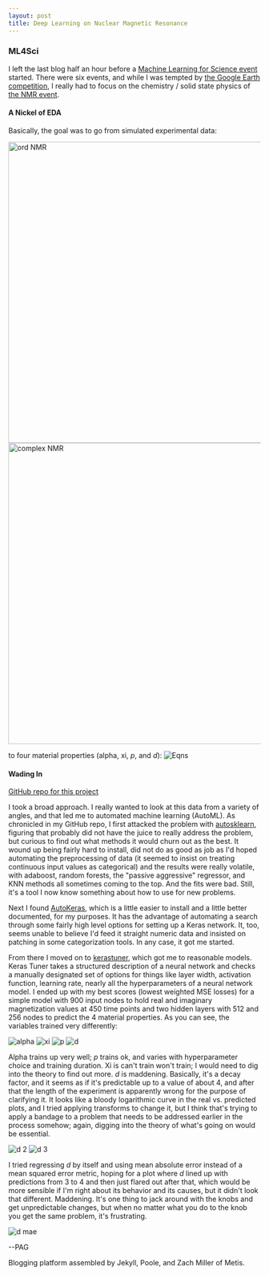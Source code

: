 ```yaml
---
layout: post
title: Deep Learning on Nuclear Magnetic Resonance
---
```


### ML4Sci

I left the last blog half an hour before a <a href="https://indico.cern.ch/event/966872/">Machine Learning for Science event</a> started. There were six events, and while I was tempted by <a href="https://github.com/ML4SCIHackathon/ML4SCI/tree/main/GoogleEarthEngineChallenge">the Google Earth competition</a>, I really had to focus on the chemistry / solid state physics of <a href="https://github.com/ML4SCIHackathon/ML4SCI/tree/main/NMRSpinChallenge">the NMR event</a>.

#### A Nickel of EDA

Basically, the goal was to go from simulated experimental data:

<img src="https://pagiesting.github.io/images/standard_spinecho.png" alt="ord NMR" title="typical NMR trace" width="600"/>
<img src="https://pagiesting.github.io/images/coupled_echo.png" alt="complex NMR" title="NMR trace with spin coupling" width="600"/>

to four material properties (alpha, xi, *p*, and *d*):
<img src="https://pagiesting.github.io/images/latex_model_details.png" alt="Eqns" title="spin equations"/>

#### Wading In

<a href="https://github.com/PAGiesting/ML4Sci-NMR">GitHub repo for this project</a>

I took a broad approach. I really wanted to look at this data from a variety of angles, and that led me to automated machine learning (AutoML). As chronicled in my GitHub repo, I first attacked the problem with <a href="https://www.automl.org/automl/auto-sklearn/">autosklearn</a>, figuring that probably did not have the juice to really address the problem, but curious to find out what methods it would churn out as the best. It wound up being fairly hard to install, did not do as good as job as I'd hoped automating the preprocessing of data (it seemed to insist on treating continuous input values as categorical) and the results were really volatile, with adaboost, random forests, the "passive aggressive" regressor, and KNN methods all sometimes coming to the top. And the fits were bad. Still, it's a tool I now know something about how to use for new problems.

Next I found <a href="https://autokeras.com/">AutoKeras</a>, which is a little easier to install and a little better documented, for my purposes. It has the advantage of automating a search through some fairly high level options for setting up a Keras network. It, too, seems unable to believe I'd feed it straight numeric data and insisted on patching in some categorization tools. In any case, it got me started.

From there I moved on to <a href="https://www.tensorflow.org/tutorials/keras/keras_tuner">kerastuner</a>, which got me to reasonable models. Keras Tuner takes a structured description of a neural network and checks a manually designated set of options for things like layer width, activation function, learning rate, nearly all the hyperparameters of a neural network model. I ended up with my best scores (lowest weighted MSE losses) for a simple model with 900 input nodes to hold real and imaginary magnetization values at 450 time points and two hidden layers with 512 and 256 nodes to predict the 4 material properties. As you can see, the variables trained very differently:

<img src="https://pagiesting.github.io/images/alphanmr.png" alt="alpha" title="NMR alpha"/>
<img src="https://pagiesting.github.io/images/xinmr.png" alt="xi" title="NMR xi"/>
<img src="https://pagiesting.github.io/images/pnmr.png" alt="p" title="NMR p"/>
<img src="https://pagiesting.github.io/images/dnmr.png" alt="d" title="NMR d"/>

Alpha trains up very well; *p* trains ok, and varies with hyperparameter choice and training duration. Xi is can't train won't train; I would need to dig into the theory to find out more. *d* is maddening. Basically, it's a decay factor, and it seems as if it's predictable up to a value of about 4, and after that the length of the experiment is apparently wrong for the purpose of clarifying it. It looks like a bloody logarithmic curve in the real vs. predicted plots, and I tried applying transforms to change it, but I think that's trying to apply a bandage to a problem that needs to be addressed earlier in the process somehow; again, digging into the theory of what's going on would be essential.

<img src="https://pagiesting.github.io/images/d2nmr.png" alt="d 2" title="NMR d, hacked"/>
<img src="https://pagiesting.github.io/images/d3nmr.png" alt="d 3" title="NMR d, hacked again"/>

I tried regressing *d* by itself and using mean absolute error instead of a mean squared error metric, hoping for a plot where *d* lined up with predictions from 3 to 4 and then just flared out after that, which would be more sensible if I'm right about its behavior and its causes, but it didn't look that different. Maddening. It's one thing to jack around with the knobs and get unpredictable changes, but when no matter what you do to the knob you get the same problem, it's frustrating.

<img src="https://pagiesting.github.io/images/d_mae_nmr.png" alt="d mae" title="NMR d, trained via mean absolute error"/>

--PAG

Blogging platform assembled by Jekyll, Poole, and Zach Miller of Metis.
